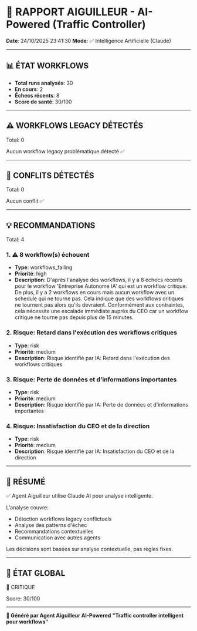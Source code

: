 # 🚦 RAPPORT AIGUILLEUR - AI-Powered (Traffic Controller)

**Date**: 24/10/2025 23:41:30
**Mode**: ✅ Intelligence Artificielle (Claude)

---

## 📊 ÉTAT WORKFLOWS

- **Total runs analysés**: 30
- **En cours**: 2
- **Échecs récents**: 8
- **Score de santé**: 30/100

---

## ⚠️  WORKFLOWS LEGACY DÉTECTÉS

Total: 0



Aucun workflow legacy problématique détecté ✅

---

## 🚨 CONFLITS DÉTECTÉS

Total: 0

Aucun conflit ✅

---

## 💡 RECOMMANDATIONS

Total: 4


### 1. ⚠️ 8 workflow(s) échouent

- **Type**: workflows_failing
- **Priorité**: high
- **Description**: D'après l'analyse des workflows, il y a 8 échecs récents pour le workflow 'Entreprise Autonome IA' qui est un workflow critique. De plus, il y a 2 workflows en cours mais aucun workflow avec un schedule qui ne tourne pas. Cela indique que des workflows critiques ne tournent pas alors qu'ils devraient. Conformément aux contraintes, cela nécessite une escalade immédiate auprès du CEO car un workflow critique ne tourne pas depuis plus de 15 minutes.


### 2. Risque: Retard dans l'exécution des workflows critiques

- **Type**: risk
- **Priorité**: medium
- **Description**: Risque identifié par IA: Retard dans l'exécution des workflows critiques


### 3. Risque: Perte de données et d'informations importantes

- **Type**: risk
- **Priorité**: medium
- **Description**: Risque identifié par IA: Perte de données et d'informations importantes


### 4. Risque: Insatisfaction du CEO et de la direction

- **Type**: risk
- **Priorité**: medium
- **Description**: Risque identifié par IA: Insatisfaction du CEO et de la direction




---

## 🎯 RÉSUMÉ

✅ Agent Aiguilleur utilise Claude AI pour analyse intelligente.

L'analyse couvre:
- Détection workflows legacy conflictuels
- Analyse des patterns d'échec
- Recommandations contextuelles
- Communication avec autres agents

Les décisions sont basées sur analyse contextuelle, pas règles fixes.

---

## 🔄 ÉTAT GLOBAL

🔴 CRITIQUE

Score: 30/100

---

**🚦 Généré par Agent Aiguilleur AI-Powered**
**"Traffic controller intelligent pour workflows"**
